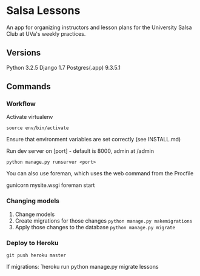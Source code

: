 # Salsa Lessons
An app for organizing instructors and lesson plans for the University Salsa Club at UVa's weekly practices.

## Versions
Python 3.2.5
Django 1.7
Postgres(.app) 9.3.5.1

## Commands

### Workflow

Activate virtualenv

`source env/bin/activate`

Ensure that environment variables are set correctly (see INSTALL.md)

Run dev server on [port] - default is 8000, admin at /admin

`python manage.py runserver <port>`

You can also use foreman, which uses the web command from the Procfile

  gunicorn mysite.wsgi
  foreman start

### Changing models

1. Change models
2. Create migrations for those changes
  `python manage.py makemigrations`
3. Apply those changes to the database
  `python manage.py migrate`

### Deploy to Heroku

`git push heroku master`

If migrations:
`heroku run python manage.py migrate lessons
